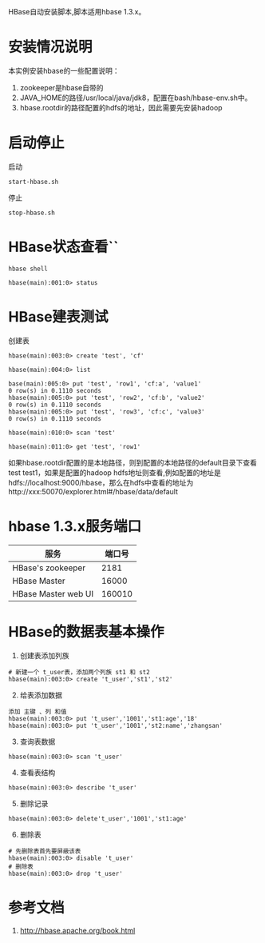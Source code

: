 HBase自动安装脚本,脚本适用hbase 1.3.x。

# 安装情况说明
本实例安装hbase的一些配置说明：
1. zookeeper是hbase自带的
2. JAVA_HOME的路径/usr/local/java/jdk8，配置在bash/hbase-env.sh中。
3. hbase.rootdir的路径配置的hdfs的地址，因此需要先安装hadoop
# 启动停止

启动
```
start-hbase.sh
```
停止
```
stop-hbase.sh
```
# HBase状态查看``
```
hbase shell

hbase(main):001:0> status
```
# HBase建表测试
创建表
```
hbase(main):003:0> create 'test', 'cf'

hbase(main):004:0> list

base(main):005:0> put 'test', 'row1', 'cf:a', 'value1'
0 row(s) in 0.1110 seconds
hbase(main):005:0> put 'test', 'row2', 'cf:b', 'value2'
0 row(s) in 0.1110 seconds
hbase(main):005:0> put 'test', 'row3', 'cf:c', 'value3'
0 row(s) in 0.1110 seconds

hbase(main):010:0> scan 'test'

hbase(main):011:0> get 'test', 'row1'
```
如果hbase.rootdir配置的是本地路径，则到配置的本地路径的default目录下查看test test1，如果是配置的hadoop hdfs地址则查看,例如配置的地址是
hdfs://localhost:9000/hbase，那么在hdfs中查看的地址为http://xxx:50070/explorer.html#/hbase/data/default

# hbase 1.3.x服务端口

服务 | 端口号
---|---
HBase's zookeeper | 2181
HBase Master|16000
HBase Master web UI | 160010


# HBase的数据表基本操作
1. 创建表添加列族
```
# 新建一个 t_user表，添加两个列族 st1 和 st2
hbase(main):003:0> create 't_user','st1','st2'
```
2. 给表添加数据
```
添加 主键 、列 和值
hbase(main):003:0> put 't_user','1001','st1:age','18'
hbase(main):003:0> put 't_user','1001','st2:name','zhangsan'
```
3. 查询表数据
```
hbase(main):003:0> scan 't_user'
```
4. 查看表结构
```
hbase(main):003:0> describe 't_user'
```
5. 删除记录
```
hbase(main):003:0> delete't_user','1001','st1:age'
```
6. 删除表
```
# 先删除表首先要屏蔽该表
hbase(main):003:0> disable 't_user'
# 删除表
hbase(main):003:0> drop 't_user'
```
# 参考文档
1. http://hbase.apache.org/book.html